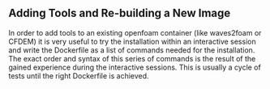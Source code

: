 ## Adding Tools and Re-building a New Image

In order to add tools to an existing openfoam container (like waves2foam or CFDEM) it is very useful to try the
installation within an interactive session and write the Dockerfile as a list of commands needed for the installation.
The exact order and syntax of this series of commands is the result of the gained experience during the interactive
sessions. This is usually a cycle of tests until the right Dockerfile is achieved.

### 

